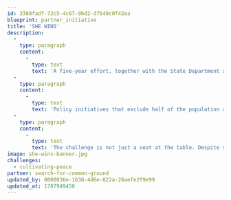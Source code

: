 ```yaml
---
id: 3388fadf-72c5-4c67-9bd2-d7549c0f42ea
blueprint: partner_initiative
title: 'SHE WINS'
description:
  -
    type: paragraph
    content:
      -
        type: text
        text: 'A five-year effort, together with the State Department and Kroc Institute, to build truly equitable partnerships with women peacebuilders.'
  -
    type: paragraph
    content:
      -
        type: text
        text: 'Policy initiatives that exclude half of the population are likely to fail. Yet this is often how peace works, with women barred from key discussions and decisions. At UN-brokered negotiations, just 23 percent of participants are women—even though negotiations that involve women are 35 percent more likely to last through 15 years.'
  -
    type: paragraph
    content:
      -
        type: text
        text: 'The challenge is not just a seat at the table. Despite stereotypes and scarce resources, women-led organizations are often the vanguard of peace, with trust built through steady work. Yet even supportive donors can exclude women from key strategy decisions. Globally, we know that gender equality ties to lower rates of infant mortality and higher GDPs. What would truly equitable partnerships look like, with women-led groups treated as full partners, not just end-of-the-line implementers?'
image: she-wins-banner.jpg
challenges:
  - cultivating-peace
partner: search-for-common-ground
updated_by: 0800036e-1638-4d6e-822a-26aefe2f9e99
updated_at: 1707949450
---
```

